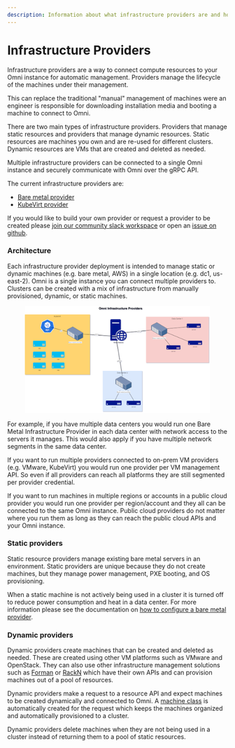 ```yaml
---
description: Information about what infrastructure providers are and how they work.
---
```


# Infrastructure Providers

Infrastructure providers are a way to connect compute resources to your Omni instance for automatic management. Providers manage the lifecycle of the machines under their management.

This can replace the traditional "manual" management of machines were an engineer is responsible for downloading installation media and booting a machine to connect to Omni.

There are two main types of infrastructure providers. Providers that manage static resources and providers that manage dynamic resources. Static resources are machines you own and are re-used for different clusters. Dynamic resources are VMs that are created and deleted as needed.

Multiple infrastructure providers can be connected to a single Omni instance and securely communicate with Omni over the gRPC API.

The current infrastructure providers are:

* [Bare metal provider](https://github.com/siderolabs/omni-infra-provider-bare-metal)
* [KubeVirt provider](https://github.com/siderolabs/omni-infra-provider-kubevirt)

If you would like to build your own provider or request a provider to be created please [join our community slack workspace](https://slack.dev.talos-systems.io/) or open an [issue on github](https://github.com/siderolabs/omni/issues).

### Architecture

Each infrastructure provider deployment is intended to manage static or dynamic machines (e.g. bare metal, AWS) in a single location (e.g. dc1, us-east-2). Omni is a single instance you can connect multiple providers to. Clusters can be created with a mix of infrastructure from manually provisioned, dynamic, or static machines.

<figure><img src="../.gitbook/assets/infrastructure providers.drawio.png" alt=""><figcaption></figcaption></figure>



For example, if you have multiple data centers you would run one Bare Metal Infrastructure Provider in each data center with network access to the servers it manages. This would also apply if you have multiple network segments in the same data center.

If you want to run multiple providers connected to on-prem VM providers (e.g. VMware, KubeVirt) you would run one provider per VM management API. So even if all providers can reach all platforms they are still segmented per provider credential.

If you want to run machines in multiple regions or accounts in a public cloud provider you would run one provider per region/account and they all can be connected to the same Omni instance. Public cloud providers do not matter where you run them as long as they can reach the public cloud APIs and your Omni instance.

### Static providers

Static resource providers manage existing bare metal servers in an environment. Static providers are unique because they do not create machines, but they manage power management, PXE booting, and OS provisioning.

When a static machine is not actively being used in a cluster it is turned off to reduce power consumption and heat in a data center. For more information please see the documentation on [how to configure a bare metal provider](../tutorials/setting-up-the-bare-metal-infrastructure-provider.md).

### Dynamic providers

Dynamic providers create machines that can be created and deleted as needed. These are created using other VM platforms such as VMware and OpenStack. They can also use other infrastructure management solutions such as [Forman](https://theforeman.org/) or [RackN](http://rackn.com/rebar/) which have their own APIs and can provision machines out of a pool of resources.

Dynamic providers make a request to a resource API and expect machines to be created dynamically and connected to Omni. A [machine class](../how-to-guides/create-a-machine-class.md) is automatically created for the request which keeps the machines organized and automatically provisioned to a cluster.

Dynamic providers delete machines when they are not being used in a cluster instead of returning them to a pool of static resources.
